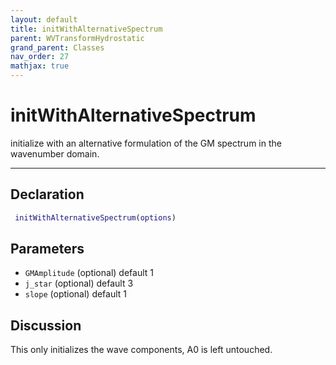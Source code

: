 ```yaml
---
layout: default
title: initWithAlternativeSpectrum
parent: WVTransformHydrostatic
grand_parent: Classes
nav_order: 27
mathjax: true
---
```


#  initWithAlternativeSpectrum

initialize with an alternative formulation of the GM spectrum in the wavenumber domain.


---

## Declaration
```matlab
 initWithAlternativeSpectrum(options)
```
## Parameters
+ `GMAmplitude`  (optional) default 1
+ `j_star`  (optional) default 3
+ `slope`  (optional) default 1

## Discussion

  This only initializes the wave components, A0 is left untouched.
 
          
